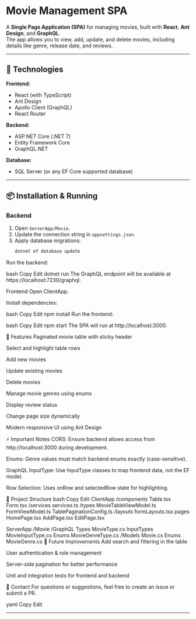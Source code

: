 # Movie Management SPA

A **Single Page Application (SPA)** for managing movies, built with **React**, **Ant Design**, and **GraphQL**.  
The app allows you to view, add, update, and delete movies, including details like genre, release date, and reviews.

---

## 🔹 Technologies

**Frontend:**
- React (with TypeScript)
- Ant Design
- Apollo Client (GraphQL)
- React Router

**Backend:**
- ASP.NET Core (.NET 7)
- Entity Framework Core
- GraphQL.NET

**Database:**
- SQL Server (or any EF Core supported database)

---

## 📦 Installation & Running

### Backend
1. Open `ServerApp/Movie`.
2. Update the connection string in `appsettings.json`.
3. Apply database migrations:
   ```bash
   dotnet ef database update


Run the backend:

bash
Copy
Edit
dotnet run
The GraphQL endpoint will be available at https://localhost:7230/graphql.

Frontend
Open ClientApp.

Install dependencies:

bash
Copy
Edit
npm install
Run the frontend:

bash
Copy
Edit
npm start
The SPA will run at http://localhost:3000.

📝 Features
Paginated movie table with sticky header

Select and highlight table rows

Add new movies

Update existing movies

Delete movies

Manage movie genres using enums

Display review status

Change page size dynamically

Modern responsive UI using Ant Design

⚡ Important Notes
CORS: Ensure backend allows access from http://localhost:3000 during development.

Enums: Genre values must match backend enums exactly (case-sensitive).

GraphQL InputType: Use InputType classes to map frontend data, not the EF model.

Row Selection: Uses onRow and selectedRow state for highlighting.

📁 Project Structure
bash
Copy
Edit
ClientApp
  /components
    Table.tsx
    Form.tsx
  /services
    services.ts
  /types
    MovieTableViewModel.ts
    FormViewModel.ts
    TablePaginationConfig.ts
  /layouts
    formLayouts.tsx
  pages
    HomePage.tsx
    AddPage.tsx
    EditPage.tsx

ServerApp
  /Movie
    /GraphQL
      Types
        MovieType.cs
        InputTypes
          MovieInputType.cs
        Enums
          MovieGenreType.cs
    /Models
      Movie.cs
      Enums
        MovieGenre.cs
🚀 Future Improvements
Add search and filtering in the table

User authentication & role management

Server-side pagination for better performance

Unit and integration tests for frontend and backend

💬 Contact
For questions or suggestions, feel free to create an issue or submit a PR.

yaml
Copy
Edit

---

